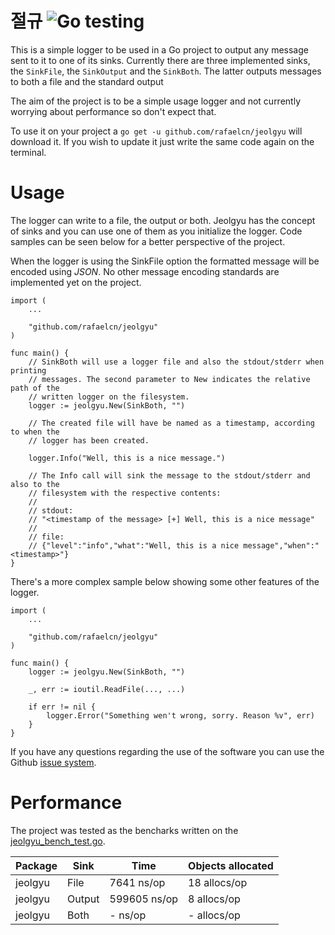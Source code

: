 # 절규 ![Go testing](https://github.com/rafaelcn/jeolgyu/workflows/Go%20test/badge.svg?branch=master)

This is a simple logger to be used in a Go project to output any message sent to
it to one of its sinks. Currently there are three implemented sinks, the
`SinkFile`, the `SinkOutput` and the `SinkBoth`. The latter outputs messages to
both a file and the standard output

The aim of the project is to be a simple usage logger and not currently worrying
about performance so don't expect that.

To use it on your project a `go get -u github.com/rafaelcn/jeolgyu` will
download it. If you wish to update it just write the same code again on the
terminal.

# Usage

The logger can write to a file, the output or both. Jeolgyu has the concept of
sinks and you can use one of them as you initialize the logger. Code samples can
be seen below for a better perspective of the project.

When the logger is using the SinkFile option the formatted message will be
encoded using *JSON*. No other message encoding standards are implemented yet
on the project.

```
import (
    ...

    "github.com/rafaelcn/jeolgyu"
)

func main() {
    // SinkBoth will use a logger file and also the stdout/stderr when printing
    // messages. The second parameter to New indicates the relative path of the
    // written logger on the filesystem.
    logger := jeolgyu.New(SinkBoth, "")

    // The created file will have be named as a timestamp, according to when the
    // logger has been created.

    logger.Info("Well, this is a nice message.")

    // The Info call will sink the message to the stdout/stderr and also to the
    // filesystem with the respective contents:
    //
    // stdout:
    // "<timestamp of the message> [+] Well, this is a nice message"
    //
    // file:
    // {"level":"info","what":"Well, this is a nice message","when":"<timestamp>"}
}
```

There's a more complex sample below showing some other features of the logger.

```
import (
    ...

    "github.com/rafaelcn/jeolgyu"
)

func main() {
    logger := jeolgyu.New(SinkBoth, "")

    _, err := ioutil.ReadFile(..., ...)

    if err != nil {
        logger.Error("Something wen't wrong, sorry. Reason %v", err)
    }
}
```

If you have any questions regarding the use of the software you can use the
Github [issue system](https://github.com/rafaelcn/jeolgyu/issues/new).

# Performance

The project was tested as the bencharks written on the
[jeolgyu_bench_test.go](https://github.com/rafaelcn/jeolgyu/blob/master/jeolgyu_bench_test.go).

| Package |  Sink  |    Time       | Objects allocated |
|---------|--------|---------------|-------------------|
| jeolgyu | File   | 7641 ns/op    | 18 allocs/op      |
| jeolgyu | Output | 599605 ns/op  | 8 allocs/op       |
| jeolgyu | Both   |  - ns/op      | - allocs/op       |
